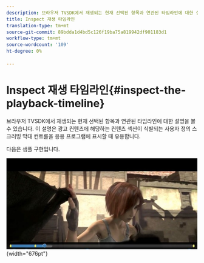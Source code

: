 ```yaml
---
description: 브라우저 TVSDK에서 재생되는 현재 선택된 항목과 연관된 타임라인에 대한 설명을 볼 수 있습니다. 이 설명은 광고 컨텐츠에 해당하는 컨텐츠 섹션이 식별되는 사용자 정의 스크러빙 막대 컨트롤을 응용 프로그램에 표시할 때 유용합니다.
title: Inspect 재생 타임라인
translation-type: tm+mt
source-git-commit: 89bdda1d4bd5c126f19ba75a819942df901183d1
workflow-type: tm+mt
source-wordcount: '109'
ht-degree: 0%

---
```



# Inspect 재생 타임라인{#inspect-the-playback-timeline}

브라우저 TVSDK에서 재생되는 현재 선택된 항목과 연관된 타임라인에 대한 설명을 볼 수 있습니다. 이 설명은 광고 컨텐츠에 해당하는 컨텐츠 섹션이 식별되는 사용자 정의 스크러빙 막대 컨트롤을 응용 프로그램에 표시할 때 유용합니다.

다음은 샘플 구현입니다.
<!--<a id="fig_9CB8AF44F122405C9B78006ADC10F5B1"></a>-->

![](assets/timeline.png){width=&quot;676pt&quot;}

